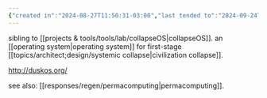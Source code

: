```yaml
---
{"created in":"2024-08-27T11:50:31-03:00","last tended to":"2024-09-24T16:24:33-03:00","tags":["OS","permacomputing","lab","OSdesign","low-tech","tier1","tool","🌱"],"relevancescore":95,"dg-publish":true,"notestage":["🌱"],"permalink":"/projects-and-tools/tools/lab/dusk-os/","dgPassFrontmatter":true,"created":"2024-08-27T11:50:31.319-03:00","updated":"2024-11-06T18:52:19.307-03:00"}
---
```


sibling to [[projects & tools/tools/lab/collapseOS\|collapseOS]]. an [[operating system\|operating system]] for first-stage [[topics/architect;design/systemic collapse\|civilization collapse]].

http://duskos.org/

see also: [[responses/regen/permacomputing\|permacomputing]].